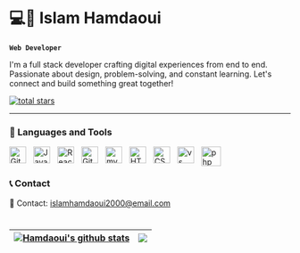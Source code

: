 # 💻🚀 Islam Hamdaoui

**`Web Developer`**

I'm a full stack developer crafting digital experiences from end to end. Passionate about design, problem-solving, and constant learning. Let's connect and build something great together!


   <p align="left">
      <a href="https://github.com/islamhamdaoui?tab=repositories&sort=stargazers">
         <img alt="total stars" title="Total stars on GitHub" src="https://custom-icon-badges.demolab.com/github/stars/islamhamdaoui?color=55960c&style=for-the-badge&labelColor=488207&logo=star"/></a>
   </p>

---

### 🧰 Languages and Tools

<img align="left" alt="Git" width="30px" style="padding-right:10px;" src="https://cdn.jsdelivr.net/gh/devicons/devicon/icons/git/git-original.svg" />
<img align="left" alt="JavaScript" width="30px" style="padding-right:10px;" src="https://cdn.jsdelivr.net/gh/devicons/devicon/icons/javascript/javascript-plain.svg" />
<img align="left" alt="React" width="30px" style="padding-right:10px;" src="https://cdn.jsdelivr.net/gh/devicons/devicon/icons/react/react-original.svg" />
<img align="left" alt="GitHub" width="30px" style="padding-right:10px;" src="https://cdn.jsdelivr.net/gh/devicons/devicon/icons/github/github-original.svg" />
<img align="left" alt="mysql" width="30px" style="padding-right:10px;" src="https://cdn.jsdelivr.net/gh/devicons/devicon@latest/icons/mysql/mysql-original.svg" />
<img align="left" alt="HTML" width="30px" style="padding-right:10px;" src="https://cdn.jsdelivr.net/gh/devicons/devicon/icons/html5/html5-plain.svg" />
<img align="left" alt="CSS" width="30px" style="padding-right:10px;" src="https://cdn.jsdelivr.net/gh/devicons/devicon/icons/css3/css3-plain.svg" />
<img align="left" alt="vs code" width="30px" style="padding-right:10px;" src="https://cdn.jsdelivr.net/gh/devicons/devicon@latest/icons/vscode/vscode-original.svg" />
<img align="left" alt="php" width="35px" style="padding-right:10px; " src="https://cdn.jsdelivr.net/gh/devicons/devicon@latest/icons/php/php-original.svg" />

<br />

#

### 📞 Contact

📧 Contact: [islamhamdaoui2000@email.com](mailto:islamhamdaoui2000@email.com)


#







| <a href="https://github.com/islamhamdaoui/github-readme-stats"><img align="center" src="https://github-readme-stats.vercel.app/api?username=islamhamdaoui&show_icons=true&include_all_commits=true&theme=buefy&hide_border=true" alt="Hamdaoui's github stats" /></a> | <a href="https://github.com/islamhamdaoui/github-readme-stats"><img align="center" src="https://github-readme-stats.vercel.app/api/top-langs/?username=islamhamdaoui&layout=compact&theme=buefy&hide_border=true" /></a> |
| ------------- | ------------- |


